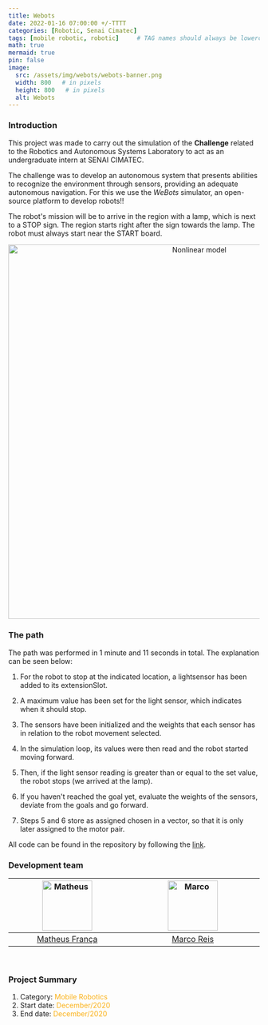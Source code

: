 ```yaml
---
title: Webots
date: 2022-01-16 07:00:00 +/-TTTT
categories: [Robotic, Senai Cimatec]
tags: [mobile robotic, robotic]     # TAG names should always be lowercase
math: true
mermaid: true
pin: false
image: 
  src: /assets/img/webots/webots-banner.png
  width: 800   # in pixels
  height: 800   # in pixels
  alt: Webots
---
```


### Introduction

This project was made to carry out the simulation of the **Challenge** related to the Robotics and Autonomous Systems Laboratory to act as an undergraduate intern at SENAI CIMATEC.

The challenge was to develop an autonomous system that presents abilities to recognize the environment through sensors, providing an adequate autonomous navigation. For this we use the _WeBots_ simulator, an open-source platform to develop robots!!

The robot's mission will be to arrive in the region with a lamp, which is next to a STOP sign. The region starts right after the sign towards the lamp. The robot must always start near the START board.

<p align="center">
    <img id="myImg" src="{{ 'assets/img/webots/webots-fast.gif' | relative_url }}" alt="Nonlinear model" width="750"/>
</p>

### The path

The path was performed in 1 minute and 11 seconds in total. The explanation can be seen below:

1. For the robot to stop at the indicated location, a lightsensor has been added to its extensionSlot. 

2. A maximum value has been set for the light sensor, which indicates when it should stop.

3. The sensors have been initialized and the weights that each sensor has in relation to the robot movement selected.

4. In the simulation loop, its values were then read and the robot started moving forward.

5. Then, if the light sensor reading is greater than or equal to the set value, the robot stops (we arrived at the lamp).

6. If you haven't reached the goal yet, evaluate the weights of the sensors, deviate from the goals and go forward.

7. Steps 5 and 6 store as assigned chosen in a vector, so that it is only later assigned to the motor pair.

All code can be found in the repository by following the [link](https://github.com/MatheusFranca-dev/desafiorobotica). 

### Development team

<center>
<div>
  <div class=" col-xl-auto offset-xl-0 col-lg-4 offset-lg-0">
    <table class="table-borderless highlight">
      <thead>
        <tr>
          <th><center><img src="{{ 'assets/img/matheus_franca.jpeg' | relative_url }}" width="100" alt="Matheus" class="img-fluid rounded-circle" /></center></th>
          <th></th>
          <th><center><img src="{{ 'assets/img/marco.jpg' | relative_url }}" width="100" alt="Marco" class="img-fluid rounded-circle" /></center></th>
          <th></th>
        </tr>
      </thead>
      <tbody>
        <tr class="font-weight-bolder" style="text-align: center margin-top: 0">
          <td width="50%"><center><a href="https://www.linkedin.com/in/matheus-frança-b62044150">Matheus França</a></center></td>
          <td></td>
          <td width="50%"><center><a href="https://mhar-vell.github.io/portfolio/">Marco Reis</a></center></td>
          <td></td>
        </tr>
      </tbody>
    </table>
  </div>
</div>
</center>

<br>

### Project Summary

1. Category: <font color="#fbb117">Mobile Robotics</font>
3. Start date: <font color="#fbb117">December/2020</font>
4. End date: <font color="#fbb117">December/2020</font>